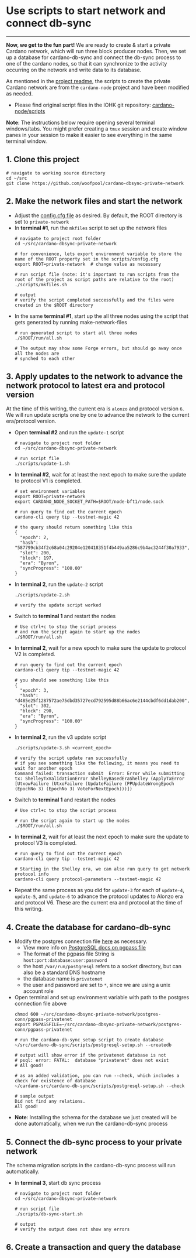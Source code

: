 # Use scripts to start network and connect db-sync

---

**Now, we get to the fun part!**  We are ready to create & start a private Cardano network,
which will run three block producer nodes. Then, we set up a database for cardano-db-sync and connect the db-sync process to one of the cardano nodes, so that
it can synchronize to the activity occurring on the network and write data to its database.

As mentioned in the [project readme](./README.md), the scripts to create the private 
  Cardano network are from the `cardano-node` project and have been modified as needed.
  - Please find original script files in the IOHK git repository: [cardano-node/scripts](https://github.com/input-output-hk/cardano-node/tree/master/scripts)

**Note**: The instructions below require opening several terminal windows/tabs.  You might prefer creating a `tmux` session
and create window panes in your session to make it easier to see everything in the same terminal window.

## 1. Clone this project

  ```shell
  # navigate to working source directory
  cd ~/src
  git clone https://github.com/woofpool/cardano-dbsync-private-network  
  ```

## 2. Make the network files and start the network

- Adjust the [config.cfg file](./scripts/config.cfg) as desired. By default, the ROOT directory is set to `private-network`
- In **terminal #1**, run the `mkfiles` script to set up the network files
  ```shell
  # navigate to project root folder
  cd ~/src/cardano-dbsync-private-network
  
  # for convenience, lets export environment variable to store the name of the ROOT property set in the scripts/config.cfg
  export ROOT=private-network  # change value as necessary
  
  # run script file (note: it's important to run scripts from the root of the project as script paths are relative to the root)
  ./scripts/mkfiles.sh
  
  # output
  # verify the script completed successfully and the files were created in the $ROOT directory
  ```
- In the same **terminal #1**, start up the all three nodes using the script that gets generated by running make-network-files
  ```shell    
  # run generated script to start all three nodes
  ./$ROOT/run/all.sh
  
  # The output may show some Forge errors, but should go away once all the nodes are
  # synched to each other  
  ```

## 3. Apply updates to the network to advance the network protocol to latest era and protocol version

At the time of this writing, the current era is `alonzo` and protocol version `6`. 
We will run update scripts one by one to advance the network to the current era/protocol version.

- Open **terminal #2** and run the `update-1` script
  ```shell
  # navigate to project root folder
  cd ~/src/cardano-dbsync-private-network
  
  # run script file
  ./scripts/update-1.sh  
  ```
- In **terminal #2**, wait for at least the next epoch to make sure the update to protocol V1 is completed.
  ```shell
  # set environment variables
  export ROOT=private-network
  export CARDANO_NODE_SOCKET_PATH=$ROOT/node-bft1/node.sock
  
  # run query to find out the current epoch
  cardano-cli query tip --testnet-magic 42
  
  # the query should return something like this 
  {
    "epoch": 2,
    "hash": "587799cb34f2c68a04c29204e120418351f4b449aa5286c9b4ac3244f30a7933",
    "slot": 200,
    "block": 197,
    "era": "Byron",
    "syncProgress": "100.00"
  }
  ```
- In **terminal 2**, run the `update-2` script  
  ```shell
  ./scripts/update-2.sh
  
  # verify the update script worked
  ```
- Switch to **terminal 1** and restart the nodes
  ```shell
  # Use ctrl+c to stop the script process  
  # and run the script again to start up the nodes
  ./$ROOT/run/all.sh  
  ```
- In **terminal 2**, wait for a new epoch to make sure the update to protocol V2 is completed.
  ```shell
  # run query to find out the current epoch
  cardano-cli query tip --testnet-magic 42
  
  # you should see something like this
  {
    "epoch": 3,
    "hash": "d485e25f1287572ae75dbd35727ecd792595d88b66ac6e2144cbdf6dd1dab200",
    "slot": 302,
    "block": 290,
    "era": "Byron",
    "syncProgress": "100.00"
  }
  ```
- In **terminal 2**, run the v3 update script
  ```shell  
  ./scripts/update-3.sh <current_epoch>
  
  # verify the script update ran successfully
  # if you see something like the following, it means you need to wait for another epoch
  Command failed: transaction submit  Error: Error while submitting tx: ShelleyTxValidationError ShelleyBasedEraShelley (ApplyTxError [UtxowFailure (UtxoFailure (UpdateFailure (PPUpdateWrongEpoch (EpochNo 3) (EpochNo 3) VoteForNextEpoch)))])    
  ```
- Switch to **terminal 1** and restart the nodes
  ```shell
  # Use ctrl+c to stop the script process
  
  # run the script again to start up the nodes
  ./$ROOT/run/all.sh  
  ```
- In **terminal 2**, wait for at least the next epoch to make sure the update to protocol V3 is completed.
  ```shell
  # run query to find out the current epoch
  cardano-cli query tip --testnet-magic 42
  
  # Starting in the Shelley era, we can also run query to get network protocol info
  cardano-cli query protocol-parameters --testnet-magic 42
  ```
- Repeat the same process as you did for `update-3` for each of `update-4`, `update-5`, and `update-6`
to advance the protocol updates to Alonzo era and protocol V6. These are the current era and protocol
at the time of this writing.

## 4. Create the database for cardano-db-sync

- Modify the postgres connection file [here](postgres-conn/pgpass-privatenet) as necessary.
    - View more info on [PostgreSQL docs on pgpass file](https://www.postgresql.org/docs/12/libpq-pgpass.html)
    - The format of the pgpass file String is `host:port:database:user:password` 
    - the host `/var/run/postgresql` refers to a socket directory, but can also be a standard DNS hostname
    - the database name is `privatenet`
    - the user and password are set to `*`, since we are using a unix account role
- Open terminal and set up environment variable with path to the postgres connection file above
  ```shell
  chmod 600 ~/src/cardano-dbsync-private-network/postgres-conn/pgpass-privatenet
  export PGPASSFILE=~/src/cardano-dbsync-private-network/postgres-conn/pgpass-privatenet
  
  # run the cardano-db-sync setup script to create database
  ~/src/cardano-db-sync/scripts/postgresql-setup.sh --createdb
  
  # output will show error if the privatenet database is not 
  # psql: error: FATAL:  database "privatenet" does not exist
  # All good! 
  
  # as an added validation, you can run --check, which includes a check for existence of database 
  ~/cardano-src/cardano-db-sync/scripts/postgresql-setup.sh --check
  
  # sample output
  Did not find any relations.
  All good!
  ```
- **Note**: Installing the schema for the database we just created will be done automatically, when we run the cardano-db-sync process

## 5. Connect the db-sync process to your private network

The schema migration scripts in the cardano-db-sync process will run automatically.

- In **terminal 3**, start db sync process
  ```shell
  # navigate to project root folder
  cd ~/src/cardano-dbsync-private-network
  
  # run script file
  ./scripts/db-sync-start.sh
  
  # output
  # verify the output does not show any errors   
  ```

## 6. Create a transaction and query the database
  
  

